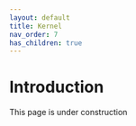 ```yaml
---
layout: default
title: Kernel
nav_order: 7
has_children: true
---
```


# Introduction

This page is under construction
